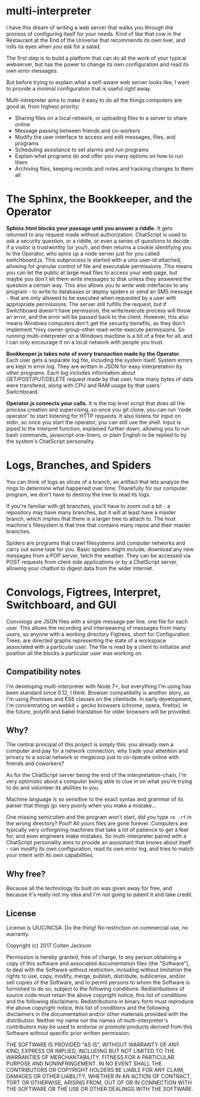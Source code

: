 # multi-interpreter

I have this dream of writing a web server that walks you through the process of configuring itself for your needs.
Kind of like that cow in the Restaurant at the End of the Universe that recommends its own liver, and rolls its eyes when you ask for a salad.

The first step is to build a platform that can do all the work of your typical webserver, but has the power to change its own configuration and read its own error messages.

But before trying to explain what a self-aware web server looks like, I want to provide a minimal configuration that is useful right away.

Multi-intrepreter aims to make it easy to do all the things computers are good at, from highest priority:
- Sharing files on a local network, or uploading files to a server to share online
- Message passing between friends and co-workers
- Modify the user interface to access and edit messages, files, and programs
- Scheduling assistance to set alarms and run programs
- Explain what programs do and offer you many options on how to run them
- Archiving files, keeping records and notes and tracking changes to them all

# The Sphinx, the Bookkeeper, and the Operator

**Sphinx.html blocks your passage until you answer a riddle.**
It gets returned to any request made without authorization. ChatScript is used to ask a security question, or a riddle, or even a series of questions to decide if a visitor is trustworthy (or you!), and then returns a cookie identifying you to the Operator, who spins up a node server just for you called switchboard.js. This subprocess is started with a unix user-id attached, allowing for granular control of file and executable permissions. This means you can let the public at large read files to access your web page, but maybe you don't let them write messages to disk unless they answered the question a certain way. This also allows you to write web interfaces to any program - to write to databases or deploy spiders or send an SMS message - that are only allowed to be executed when requested by a user with appropriate permissions. The server still fulfills the request, but if Switchboard doesn't have permission, the write/execute process will throw an error, and the error will be passed back to the client. However, this also means Windows computers don't get the security benefits, as they don't implement *nixy owner-group-other read-write-execute permissions. So running multi-interpreter on a Windows machine is a bit of a free for all, and I can only encourage it on a local network with people you trust.

**Bookkeeper.js takes note of every transaction made by the Operator.**
Each user gets a separate log file, including the system itself. System errors are kept in error.log. They are written in JSON for easy interpretation by other programs. Each log includes information about GET/POST/PUT/DELETE request made by that user, how many bytes of data were transfered, along with CPU and RAM usage by that users' Switchboard.

**Operator.js connects your calls.**
It is the top level script that does all the process creation and supervising, so once you git clone, you can run 'node operator' to start listening for HTTP requests. It also listens for input on stdin, so once you start the operator, you can still use the shell. Input is piped to the interpret function, explained further down, allowing you to run bash commands, javascript one-liners, or plain English to be replied to by the system's ChatScript personality.


# Logs, Branches, and Spiders
You can think of logs as slices of a branch, an artifact that lets analyze the rings to determine what happened over time. Thankfully for our computer program, we don't have to destroy the tree to read its logs.

If you're familiar with git branches, you'll have to zoom out a bit - a repository may have many branches, but it will at least have a master branch, which implies that there is a larger tree to attach to. The host machine's filesystem is that tree that contains many repos and their master branches.

Spiders are programs that crawl filesystems and computer networks and carry out some task for you. Basic spiders might include, download any new messages from a POP server, fetch the weather.
They can be accessed via POST requests from client side applications or by a ChatScript server, allowing your chatbot to digest data from the wider internet.

# Convologs, Figtrees, Interpret, Switchboard, and GUI
Convologs are JSON files with a single message per line, one file for each user.
This allows the recording and interweaving of messages from many users, so anyone with a working directory 
Figtrees, short for Configuration Trees, are directed graphs representing the state of a workspace associated with a particular user. The file is read by a client to initialize and position all the blocks a particular user was working on.

## Compatibility notes
I'm developing multi-interpreter with Node 7+, but everything I'm using has been standard since 0.12, I think.
Browser compatibility is another story, as I'm using Promises and ES6 classes on the clientside.
In early development, I'm concentrating on webkit + gecko browsers (chrome, opera, firefox).
In the future, polyfill and babel translation for older browsers will be provided.

## Why?

The central principal of this project is simply this: you already own a computer and pay for a network connection, why trade your attention and privacy to a social network or megacorp just to co-operate online with friends and coworkers?

As for the ChatScript server being the end of the interpretation-chain, I'm very optimistic about a computer being able to clue in on what you're trying to do and volunteer its abilities to you.

Machine language is so sensitive to the exact syntax and grammar of its parser that things go very poorly when you make a mistake...

One missing semicolom and the program won't start, did you type `rm -rf` in the wrong directory? Poof! All yours files are gone forever. Computers are typically very unforgiving machines that take a lot of patience to get a feel for, and even engineers make mistakes.
So multi-interpreter paired with a ChatScript personality aims to provide an assisstant that knows about itself - can modify its own configuration, read its own error log, and tries to match your intent with its own capabilities.

## Why free?

Because all the technology its built on was given away for free, and because it's really not my idea and I'm not going to patent it and take credit.

## License
License is UIUC/NCSA: Do the thing! No restriction on commercial use, no warranty.

Copyright (c) 2017 Colten Jackson

Permission is hereby granted, free of charge, to any person obtaining a copy of this software and associated documentation files (the "Software"), to deal with the Software without restriction, including without limitation the rights to use, copy, modify, merge, publish, distribute, sublicense, and/or sell copies of the Software, and to permit persons to whom the Software is furnished to do so, subject to the following conditions:
Redistributions of source code must retain the above copyright notice, this list of conditions and the following disclaimers.
Redistributions in binary form must reproduce the above copyright notice, this list of conditions and the following disclaimers in the documentation and/or other materials provided with the distribution.
Neither my name nor the names of multi-interpreter's contributors may be used to endorse or promote products derived from this Software without specific prior written permission.

THE SOFTWARE IS PROVIDED "AS IS", WITHOUT WARRANTY OF ANY KIND, EXPRESS OR IMPLIED, INCLUDING BUT NOT LIMITED TO THE WARRANTIES OF MERCHANTABILITY, FITNESS FOR A PARTICULAR PURPOSE AND NONINFRINGEMENT. IN NO EVENT SHALL THE CONTRIBUTORS OR COPYRIGHT HOLDERS BE LIABLE FOR ANY CLAIM, DAMAGES OR OTHER LIABILITY, WHETHER IN AN ACTION OF CONTRACT, TORT OR OTHERWISE, ARISING FROM, OUT OF OR IN CONNECTION WITH THE SOFTWARE OR THE USE OR OTHER DEALINGS WITH THE SOFTWARE.
